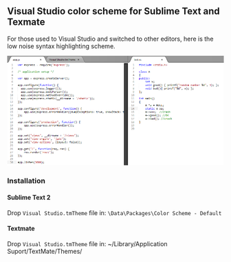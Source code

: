 ## Visual Studio color scheme for Sublime Text and Texmate

For those used to Visual Studio and switched to other editors, here is the low noise syntax highlighting scheme.

![screen](screen.png)

### Installation

#### Sublime Text 2

Drop `Visual Studio.tmTheme` file in: `\Data\Packages\Color Scheme - Default`

#### Textmate

Drop `Visual Studio.tmTheme` file in: ~/Library/Application Suport/TextMate/Themes/